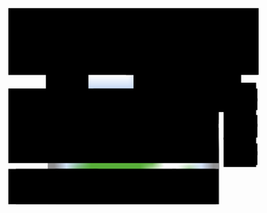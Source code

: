 <svg version="1.1" baseProfile="full" viewBox="0 0 3229 2529" xmlns="http://www.w3.org/2000/svg">
  <image href="./assets/stack-detailed.png" x="0" y="0" height="100%" width="100%"/>
  
  <!-- Data Highlights -->
  <rect class="svg-highlight prepared data-all" x="0%" y="82%" width="84%" height="18%"/>
  <rect class="svg-highlight prepared data-data" x="19%" y="82%" width="64%" height="18%"/>
  <rect class="svg-highlight prepared data-assets-all" x="3%" y="82%" width="33%" height="18%"/>
  <rect class="svg-highlight prepared data-assets-app" x="3%" y="82%" width="17%" height="10%"/>
  <rect class="svg-highlight prepared data-assets-entities" x="18.5%" y="82%" width="17%" height="10%"/>

  <rect class="svg-highlight prepared data-configuration" x="3%" y="93%" width="17%" height="6.5%"/>

  <rect class="svg-highlight prepared data-entities" x="34%" y="82%" width="33%" height="10.5%"/>
  <rect class="svg-highlight prepared data-content-types" x="34%" y="89%" width="33%" height="10%"/>
  <rect class="svg-highlight prepared data-content-types-app" x="34%" y="89%" width="17.5%" height="10%"/>
  <rect class="svg-highlight prepared data-content-types-global" x="50%" y="89%" width="17%" height="10%"/>
  <rect class="svg-highlight prepared data-external" x="65.5%" y="82%" width="17%" height="10.5%"/>

  <!-- ADAM -->
  <rect class="svg-highlight prepared adam" x="18.5%" y="89%" width="17%" height="8%"/>

  <!-- Server -->
  <rect class="svg-highlight prepared server-all" x="0%" y="41%" width="84%" height="38%"/>


  <!-- Prepare -->
  <rect class="svg-highlight prepared prepare-all" x="0%" y="61%" width="84%" height="18%"/>
  <rect class="svg-highlight prepared query" x="44.5%" y="61%" width="34%" height="18%"/>
  <rect class="svg-highlight prepared query-engine" x="44.5%" y="70%" width="34%" height="7%"/>
  <rect class="svg-highlight prepared query-built-in" x="44.5%" y="62.5%" width="18%" height="11%"/>
  <rect class="svg-highlight prepared query-app" x="60.5%" y="62.5%" width="17%" height="11%"/>
  <rect class="svg-highlight prepared query-datasource" x="71%" y="70%" width="7%" height="7%"/>
  <rect class="svg-highlight prepared query-params" x="65%" y="70%" width="10%" height="7%"/>

  <!-- Data Source -->
  <rect class="svg-highlight prepared datasource" x="86%" y="51%" width="13%" height="16%"/>
  <rect class="svg-highlight prepared datasource-custom" x="87.5%" y="54.5%" width="12%" height="6%"/>
  <rect class="svg-highlight prepared datasource-built-in" x="87.5%" y="59%" width="12%" height="7%"/>
  <rect class="svg-highlight prepared lookup" x="86%" y="66%" width="13%" height="15%"/>
  <rect class="svg-highlight prepared lookup-engine" x="87.5%" y="69%" width="12%" height="6%"/>
  <rect class="svg-highlight prepared lookup-sources" x="87.5%" y="73%" width="12%" height="7%"/>

  <!-- Optimzers -->
  <rect class="svg-highlight prepared asset-optimizer" x="3%" y="49.5%" width="13.5%" height="8%"/>
  <rect class="svg-highlight prepared image-resizer" x="15%" y="30%" width="17%" height="34%"/>

  <!-- Process / Awesomize -->
  <rect class="svg-highlight prepared process-all" x="0%" y="41%" width="84%" height="18%"/>
  <rect class="svg-highlight prepared process-cs" x="34%" y="41%" width="33%" height="18%"/>
  <rect class="svg-highlight prepared process-razor" x="34.3%" y="42%" width="17%" height="15%"/>
  <rect class="svg-highlight prepared process-razor-app" x="34.3%" y="42%" width="17%" height="10%"/>
  <rect class="svg-highlight prepared process-razor-engine" x="34.3%" y="50%" width="17%" height="7%"/>
  <rect class="svg-highlight prepared process-apis" x="50%" y="42%" width="34%" height="15%"/>
  <rect class="svg-highlight prepared process-web-api" x="50%" y="42%" width="17%" height="15%"/>
  <rect class="svg-highlight prepared process-web-api-app" x="50%" y="42%" width="17%" height="10%"/>
  <rect class="svg-highlight prepared process-web-api-engine" x="50%" y="50%" width="17%" height="7%"/>
  <rect class="svg-highlight prepared process-libraries" x="47%" y="47%" width="7%" height="7%"/>
  <rect class="svg-highlight prepared process-headless" x="65.5%" y="49.5%" width="17%" height="7%"/>

  <!-- Libraries -->
  <rect class="svg-highlight prepared libraries" x="86%" y="38%" width="13%" height="15%"/>
  <rect class="svg-highlight prepared libraries-app" x="87.5%" y="41%" width="12%" height="6.5%"/>
  <rect class="svg-highlight prepared libraries-built-in" x="87.5%" y="46%" width="12%" height="6%"/>


  <!-- data formats -->
  <rect class="svg-highlight prepared format-json-custom" x="50%" y="32%" width="17%" height="14%"/>
  <rect class="svg-highlight prepared format-json-headless" x="65.5%" y="32%" width="17%" height="21%"/>
  <rect class="svg-highlight prepared format-json-edit" x="74%" y="30%" width="19%" height="23%"/>

  <!-- Browser -->
  <rect class="svg-highlight prepared browser-all" x="0%" y="0%" width="100%" height="34%"/>
  <rect class="svg-highlight prepared browser-show" x="0%" y="0%" width="50%" height="34%"/>
  <rect class="svg-highlight prepared browser-interact-edit" x="47%" y="0%" width="37%" height="34%"/>
  <rect class="svg-highlight prepared browser-interact" x="47%" y="0%" width="20.5%" height="34%"/>
  <rect class="svg-highlight prepared browser-edit" x="64%" y="0%" width="20.5%" height="34%"/>
  <rect class="svg-highlight prepared browser-edit-ui" x="81.5%" y="0%" width="18%" height="34%"/>
  
  <!-- Frameworks -->
  <rect class="svg-highlight prepared frameworks-browser" x="0%" y="0%" width="17.5%" height="34%"/>
  <rect class="svg-highlight prepared frameworks-CSS" x="0%" y="3%" width="17.5%" height="12%"/>
  <rect class="svg-highlight prepared frameworks-js" x="0%" y="12%" width="17.5%" height="12%"/>
  <rect class="svg-highlight prepared frameworks-spa" x="0%" y="21%" width="17.5%" height="12%"/>

  <!-- App show parts -->
  <rect class="svg-highlight prepared show-html" x="15.8%" y="3%" width="17.5%" height="12%"/>
  <rect class="svg-highlight prepared show-js" x="15.8%" y="12%" width="17.5%" height="12%"/>
  <rect class="svg-highlight prepared show-spa" x="15.8%" y="21%" width="17.5%" height="12%"/>

  <!-- Interact parts -->
  <rect class="svg-highlight prepared interact-mobile" x="48.5%" y="3%" width="17.5%" height="12%"/>
  <rect class="svg-highlight prepared interact-2sxc" x="48.5%" y="12%" width="17.5%" height="12%"/>
  
  <!-- Edit parts -->
  <rect class="svg-highlight prepared edit-auto" x="65.5%" y="3%" width="17.5%" height="12%"/>
  <rect class="svg-highlight prepared edit-custom" x="65.5%" y="12%" width="17.5%" height="12%"/>

  <!-- Edit UI parts -->
  <rect class="svg-highlight prepared edit-ui" x="82.5%" y="3%" width="17.5%" height="18%"/>
  <rect class="svg-highlight prepared edit-ui-custom" x="82.5%" y="20%" width="17.5%" height="12%"/>
  
  <!-- SPA parts -->
  <rect class="svg-highlight prepared spa-all" x="0%" y="21%" width="83%" height="12%"/>
  <rect class="svg-highlight prepared spa-2sxc-js" x="31.5%" y="21%" width="52%" height="12%"/>
  

  <!-- Custom highlight boxes - can be controlled by in-page CSS -->
  <rect class="svg-highlight highlight1"/>
  <rect class="svg-highlight highlight2"/>
  <rect class="svg-highlight highlight3"/>
  <rect class="svg-highlight highlight4"/>
  <rect class="svg-highlight highlight5"/>
</svg>